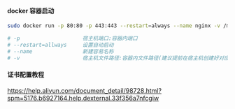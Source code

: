 #### docker 容器启动
```bash
sudo docker run -p 80:80 -p 443:443 --restart=always --name nginx -v /mnt/data/nginx/html:/usr/share/nginx/html -v /mnt/data/nginx/logs:/var/log/nginx -v /mnt/data/nginx/conf/:/etc/nginx -d nginx:latest

# -p                    宿主机端口:容器内端口
# --restart=allways     设置自动启动
# --name                新建容易名称
# -v                    宿主机文件路径:容器内文件路径(建议提前在宿主机创建好对应路径，若无，执行后会自动创建; 容器内路径要指定已存在的位置)
```

#### 证书配置教程
https://help.aliyun.com/document_detail/98728.html?spm=5176.b6927164.help.dexternal.33f356a7nfcgiw
